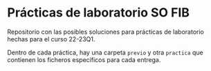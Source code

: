 # Prácticas de laboratorio SO FIB

Repositorio con las posibles soluciones para prácticas de laboratorio hechas para el curso 22-23Q1.

Dentro de cada práctica, hay una carpeta `previo` y otra `practica` que contienen los ficheros específicos para cada entrega.